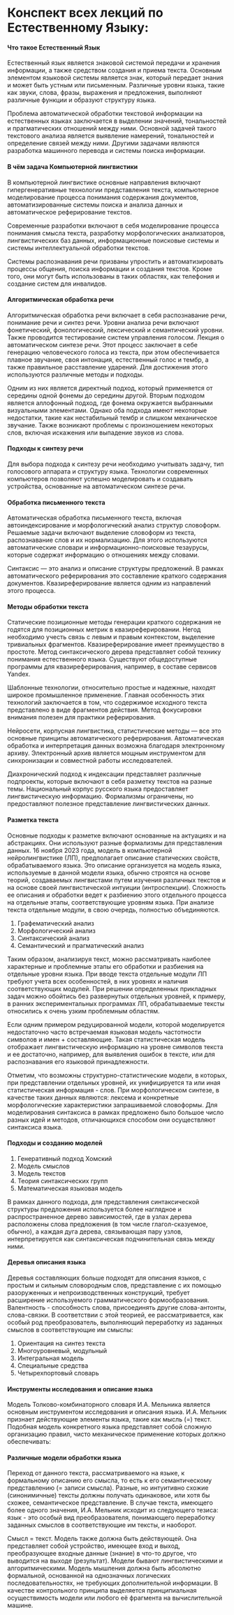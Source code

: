 # Конспект всех лекций по Естественному Языку:

#### Что такое Естественный Язык

Естественный язык является знаковой системой передачи и хранения информации, а также средством создания и приема текста. Основным элементом языковой системы является знак, который передает знания и может быть устным или письменным. Различные уровни языка, такие как звуки, слова, фразы, выражения и предложения, выполняют различные функции и образуют структуру языка.

Проблема автоматической обработки текстовой информации на естественных языках заключается в выделении значений, тональностей и прагматических отношений между ними. Основной задачей такого текстового анализа является выявление намерений, тональностей и определение связей между ними. Другими задачами являются разработка машинного перевода и системы поиска информации.

#### В чём задача Компьютерной лингвистики

В компьютерной лингвистике основные направления включают гипергенеративные технологии представления текста, компьютерное моделирование процесса понимания содержания документов, автоматизированные системы поиска и анализа данных и автоматическое реферирование текстов.

Современные разработки включают в себя моделирование процесса понимания смысла текста, разработку морфологических анализаторов, лингвистических баз данных, информационные поисковые системы и системы интеллектуальной обработки текстов. 

Системы распознавания речи призваны упростить и автоматизировать процессы общения, поиска информации и создания текстов. Кроме того, они могут быть использованы в таких областях, как телефония и создание систем для инвалидов.

#### Алгоритмическая обработка речи

Алгоритмическая обработка речи включает в себя распознавание речи, понимание речи и синтез речи. Уровни анализа речи включают фонетический, фонологический, лексический и семантический уровни. Также проводится тестирование систем управления голосом.
Лекция о автоматическом синтезе речи. Этот процесс заключает в себе генерацию человеческого голоса из текста, при этом обеспечивается плавное звучание, своя интонация, естественный голос и тембр, а также правильное расставление ударений. Для достижения этого используются различные методы и подходы. 

Одним из них является директный подход, который применяется от середины одной фонемы до середины другой. Вторым подходом является аллофонный подход, где фонема окружается выбранными визуальными элементами. Однако оба подхода имеют некоторые недостатки, такие как нестабильный тембр и слишком механическое звучание. Также возникают проблемы с произношением некоторых слов, включая искажения или выпадение звуков из слова. 

#### Подходы к синтезу речи

Для выбора подхода к синтезу речи необходимо учитывать задачу, тип голосового аппарата и структуру языка. Технологии современных компьютеров позволяют успешно моделировать и создавать устройства, основанные на автоматическом синтезе речи. 

#### Обработка письменного текста

Автоматическая обработка письменного текста, включая автоиндексирование и морфологический анализ структур словоформ. Решаемые задачи включают выделение словоформ из текста, распознавание слов и их нормализацию. Для этого используются автоматические словари и информационно-поисковые тезаурусы, которые содержат информацию о отношениях между словами.

Синтаксис — это анализ и описание структуры предложений. В рамках автоматического реферирования это составление краткого содержания документов. Квазиреферирование является одним из направлений этого процесса.

#### Методы обработки текста

Статические позиционные методы генерации краткого содержания не годятся для позиционных метрик в квазиреферировании. Негод необходимо учесть связь с левым и правым контекстом, выделение тривиальных фрагментов. Квазиреферирование имеет преимущество в простоте. Метод синтаксического дерева представляет собой технику понимания естественного языка. Существуют общедоступные программы для квазиреферирования, например, в составе сервисов Yandex.

Шаблонные технологии, относительно простые и надежные, находят широкое промышленное применение. Главная особенность этих технологий заключается в том, что содержимое исходного текста представлено в виде фрагментов действия. Метод фокусировки внимания полезен для практики реферирования.

Нейросети, корпусная лингвистика, статистические методы — все это основные принципы автоматического реферирования. Автоматическая обработка и интерпретация данных возможна благодаря электронному архиву. Электронный архив является мощным инструментом для синхронизации и совместной работы исследователей.

Диахронический подход к индексации представляет различные подпроекты, которые включают в себя разметку текстов на разные темы. Национальный корпус русского языка предоставляет лингвистическую информацию. Формализмы ограничены, но предоставляют полезное представление лингвистических данных.

#### Разметка текста

Основные подходы к разметке включают основанные на актуациях и на абстракциях. Они используют разные формализмы для представления данных.
16 ноября 2023 года, модель в компьютерной нейролингвистике (ЛП), предполагает описание статических свойств, обрабатываемого языка. Это описание организуется на модель языка, используемые в данной модели языка, обычно строятся на основе теорий, создаваемых лингвистами путем изучения различных текстов и на основе своей лингвистической интуиции (интроспекции). Сложность ее описания и обработки ведет к разбиению этого отдельного процесса на отдельные этапы, соответствующие уровням языка. При анализе текста отдельные модули, в свою очередь, полностью объединяются. 

1) Графематический анализ 
2) Морфологический анализ 
3) Синтаксический анализ 
4) Семантический и прагматический анализ 

Таким образом, анализируя текст, можно рассматривать наиболее характерные и проблемные этапы его обработки и разбиения на отдельные уровни языка. При вводе текста отдельные модули ЛП требуют учета всех особенностей, в них уровнях и наличия соответствующих модулей. При решении определенных прикладных задач можно обойтись без развернутых отдельных уровней, к примеру, в ранних экспериментальных программах ЛП, обрабатываемые тексты относились к очень узким проблемным областям. 

Если одним примером редуцированной модели, которой моделируется недостаточно часто встречаемая языковая модель частотности символов и имен + составляющие. Такая статистическая модель отображает лингвистическую информацию на уровне символов текста и ее достаточно, например, для выявления ошибок в тексте, или для распознавания его языковой принадлежности. 

Отметим, что возможны структурно-статистические модели, в которых, при представлении отдельных уровней, их унифицируется та или иная статистическая информация - слов. При морфологическом синтезе, в качестве таких данных являются: лексема и конкретные морфологические характеристики запрашиваемой словоформы. Для моделирования синтаксиса в рамках предложено было большое число разных идей и методов, отличающихся способом они осуществляют синтаксиса языка. 

#### Подходы и созданию моделей

1) Генеративный подход Хомский 
2) Модель смыслов 
2) Модель текстов 
3) Теория синтаксических групп 
4) Математическая языковая модель 

В рамках данного подхода, для представления синтаксической структуры предложения используется более наглядное и распространенное дерево зависимостей, где в узлах дерева расположены слова предложения (в том числе глагол-сказуемое, обычно), а каждая дуга дерева, связывающая пару узлов, интерпретируется как синтаксическая подчинительная связь между ними. 

#### Деревья описания языка

Деревья составляющих больше подходят для описания языков, с простым и сильным словородным слов, представление с их помощью разоруженных и непроизводственных конструкций, требует расширение используемого грамматического формообразования. Валентность - способность слова, присоединять другие слова-антонты, слова-связки. 
В соответствии с этой теорией, ее рассматривается, как особый род преобразователь, выполняющий переработку из заданных смыслов в соответствующие им смыслы:

1) Ориентация на синтез текста 
2) Многоуровневый, модульный 
3) Интегральная модель 
4) Специальные средства 
5) Четырехпортовый словарь

#### Инструменты исследования и описание языка

Модель Толково-комбинаторного словаря И.А. Мельника является основным инструментом исследования и описания языка. И.А. Мельник признает действующие элементы языка, такие как мысль (=) текст. Подобная модель конкретного языка представляет собой сложную организацию правил, чисто механическое применение которых должно обеспечивать:

#### Различные модели обработки языка

Переход от данного текста, рассматриваемого на языке, к формальному описанию его смысла, то есть к его семантическому представлению (= записи смысла). Разные, но интуитивно схожие (синонимичные) тексты должны получать одинаковое, или хотя бы схожее, семантическое представление. В случае текста, имеющего более одного значения, И.А. Мельник исходит из следующего тезиса: язык - это особый вид преобразователя, понимающего переработку заданных смыслов в соответствующие им тексты, и наоборот.

Смысл = текст. Модель также должна быть действующей. Она представляет собой устройство, имеющее вход и выход, преобразующее входные данные (знание) в что-то другое, что выводится на выходе (результат). Модели бывают лингвистическими и алгоритмическими.
Модель мышления должна быть абсолютно формальной, основанной на однозначных логических последовательностях, не требующих дополнительной информации. В качестве контрольного принципа выделяется принципиальная осуществимость модели или любого её фрагмента на вычислительной машине.
